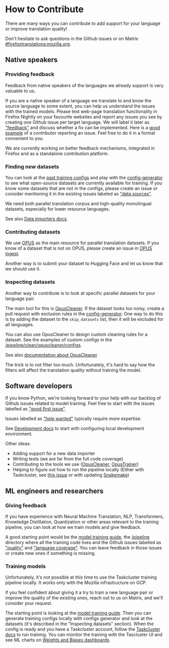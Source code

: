 # How to Contribute

There are many ways you can contribute to add support for your language or improve translation quality!

Don't hesitate to ask questions in the Github issues or on Matrix [#firefoxtranslations:mozilla.org](https://matrix.to/#/#firefoxtranslations:mozilla.org).

## Native speakers

### Providing feedback

Feedback from native speakers of the languages we already support is very valuable to us. 

If you are a native speaker of a language we translate to and know the source language to some extent, you can help us understand the issues with the trained models.
Please test web-page translation functionality in Firefox Nightly on your favourite websites and report any issues you see by creating one Github issue per target language.
We will label it later as ["feedback"](https://github.com/mozilla/translations/issues?q=is%3Aissue+is%3Aopen+label%3Afeedback+) and discuss whether a fix can be implemented. Here is a [good example](https://github.com/mozilla/translations/issues/816) of a contributor reporting an issue.
Feel free to do it in a format convenient to you.

We are currently working on better feedback mechanisms, integrated in Firefox and as a standalone contribution platform.

### Finding new datasets

You can look at the [past training configs](https://github.com/mozilla/translations/tree/main/configs) and play with the [config-generator](https://github.com/mozilla/translations/blob/main/utils/config_generator.py) to see what open-source datasets are currently available for training.
If you know some datasets that are not in the configs, please create an issue or consider mentioning it in the existing issues labeled as ["data sources"](https://github.com/mozilla/translations/labels/data%20sources).

We need both parallel translation corpus and high-quality monolingual datasets, especially for lower resource languages.

See also [Data importers docs](../data-and-cleaning/datasets.md).

### Contributing datasets

We use [OPUS](https://opus.nlpl.eu/) as the main resource for parallel translation datasets. If you know of a dataset that is not on OPUS, please create an issue in 
[OPUS Ingest](https://github.com/Helsinki-NLP/OPUS-ingest/issues).

Another way is to submit your dataset to Hugging Face and let us know that we should use it. 

### Inspecting datasets

Another way to contribute is to look at specific parallel datasets for your language pair.

The main tool for this is [OpusCleaner](https://github.com/hplt-project/OpusCleaner).
If the dataset looks too noisy, create a pull request with exclusion rules in the [config-generator](https://github.com/mozilla/translations/blob/main/utils/config_generator.py).
One way to do this is by adding the dataset to the `skip_datasets` list, then it will be excluded for all languages.

You can also use OpusCleaner to design custom cleaning rules for a dataset.
See the examples of custom configs in the [/pipeline/clean/opuscleaner/configs](https://github.com/mozilla/translations/tree/main/pipeline/clean/opuscleaner/configs).

See also [documentation about OpusCleaner](https://mozilla.github.io/translations/cleaning.html#opuscleaner)

The trick is to not filter too much. Unfortunately, it's hard to say how the filters will affect the translation quality without training the model.

## Software developers

If you know Python, we're looking forward to your help with our backlog of Github issues related to model training. 
Feel free to start with the issues labelled as ["good first issue"](https://github.com/mozilla/translations/issues?q=is%3Aissue+is%3Aopen+label%3A%22good+first+issue%22).

Issues labelled as ["help wanted"](https://github.com/mozilla/translations/labels/help%20wanted) typically require more expertise.

See [Development docs](development.md) to start with configuring local development environment.

Other ideas:
- Adding support for a new data importer
- Writing tests (we are far from the full code coverage)
- Contributing to the tools we use ([OpusCleaner](https://github.com/hplt-project/OpusCleaner), [OpusTrainer](https://github.com/hplt-project/OpusTrainer))
- Helping to figure out how to run the pipeline locally (Either with Taskcluster, see [this issue](https://github.com/mozilla/translations/issues/403) or with updating [Snakemake](../training/snakemake.md))

## ML engineers and researchers

### Giving feedback

If you have experience with Neural Machine Translation, NLP, Transformers, Knowledge Distillation, Quantization or other areas relevant to the training pipeline, 
you can look at how we train models and give feedback.

A good starting point would be the [model training guide](../training/README.md), the [/pipeline](https://github.com/mozilla/translations/tree/main/pipeline) directory where all the training code lives and the Github issues labelled
as ["quality"](https://github.com/mozilla/translations/labels/quality) and ["language coverage"](https://github.com/mozilla/translations/labels/language-coverage). 
You can leave feedback in those issues or create new ones if something is missing.

### Training models

Unfortunately, it's not possible at this time to use the Taskcluster training pipeline locally. It works only with the Mozilla infrastructure on GCP.

If you feel confident about giving it a try to train a new language pair or improve the quality of the existing ones,
reach out to us on Matrix, and we'll consider your request. 

The starting point is looking at the [model training guide](../training/README.md).
Then you can generate training configs locally with configs generator and look at the datasets (it's described in the "Inspecting datasets" section).
When the config is ready and you have a Taskcluster account, follow the [Taskcluster docs](../training/task-cluster.md) to run training.
You can monitor the training with the Tascluster UI and see ML charts on [Weights and Biases dashboards](https://wandb.ai/moz-translations/projects).
